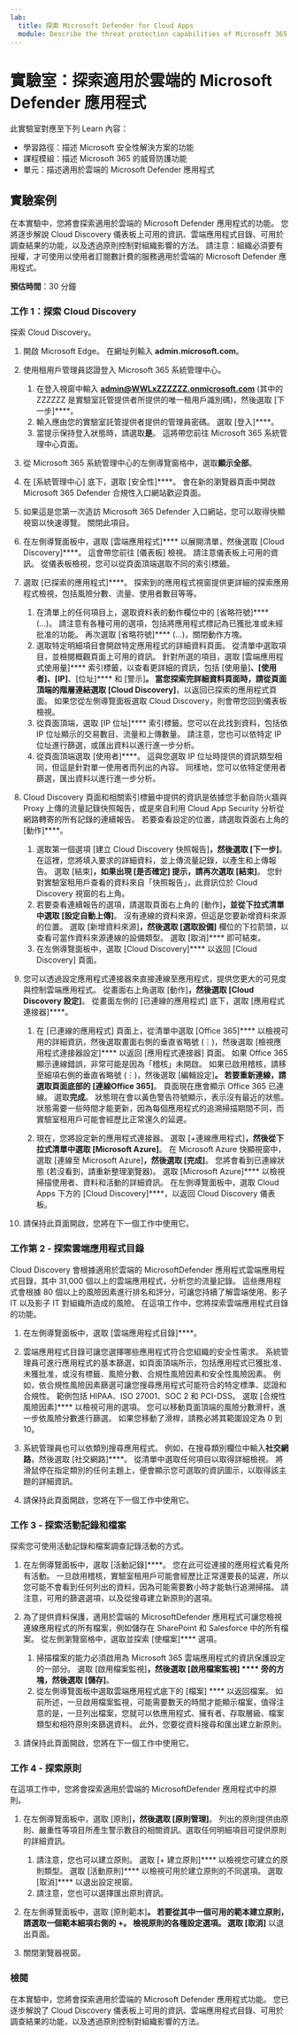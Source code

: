 ```yaml
---
lab:
  title: 探索 Microsoft Defender for Cloud Apps
  module: Describe the threat protection capabilities of Microsoft 365
---
```


# 實驗室：探索適用於雲端的 Microsoft Defender 應用程式

此實驗室對應至下列 Learn 內容：

- 學習路徑：描述 Microsoft 安全性解決方案的功能
- 課程模組：描述 Microsoft 365 的威脅防護功能
- 單元：描述適用於雲端的 Microsoft Defender 應用程式

## 實驗案例

在本實驗中，您將會探索適用於雲端的 Microsoft Defender 應用程式的功能。  您將逐步解說 Cloud Discovery 儀表板上可用的資訊、雲端應用程式目錄、可用於調查結果的功能，以及透過原則控制對組織影響的方法。 請注意：組織必須要有授權，才可使用以使用者訂閱數計費的服務適用於雲端的 Microsoft Defender 應用程式。

**預估時間**：30 分鐘

### 工作 1：探索 Cloud Discovery

探索 Cloud Discovery。

1. 開啟 Microsoft Edge。 在網址列輸入 **admin.microsoft.com**。

1. 使用租用戶管理員認證登入 Microsoft 365 系統管理中心。
    1. 在登入視窗中輸入 **admin@WWLxZZZZZZ.onmicrosoft.com** (其中的 ZZZZZZ 是實驗室託管提供者所提供的唯一租用戶識別碼)，然後選取 [下一步]****。
    1. 輸入應由您的實驗室託管提供者提供的管理員密碼。 選取 [登入]****。
    1. 當提示保持登入狀態時，請選取**是**。 這將帶您前往 Microsoft 365 系統管理中心頁面。

1. 從 Microsoft 365 系統管理中心的左側導覽窗格中，選取**顯示全部**。

1. 在 [系統管理中心] 底下，選取 [安全性]****。  會在新的瀏覽器頁面中開啟 Microsoft 365 Defender 合規性入口網站歡迎頁面。  

1. 如果這是您第一次造訪 Microsoft 365 Defender 入口網站，您可以取得快顯視窗以快速導覽。  關閉此項目。

1. 在左側導覽面板中，選取 [雲端應用程式]**** 以展開清單，然後選取 [Cloud Discovery]****。 這會帶您前往 [儀表板] 檢視。  請注意儀表板上可用的資訊。 從儀表板檢視，您可以從頁面頂端選取不同的索引標籤。  

1. 選取 [已探索的應用程式]****。 探索到的應用程式視窗提供更詳細的探索應用程式檢視，包括風險分數、流量、使用者數目等等。
    1. 在清單上的任何項目上，選取資料表的動作欄位中的 [省略符號]**** (...)。  請注意有各種可用的選項，包括將應用程式標記為已獲批准或未經批准的功能。  再次選取 [省略符號]**** (...)，關閉動作方塊。
    1. 選取特定明細項目會開啟特定應用程式的詳細資料頁面。  從清單中選取項目，並檢閱概觀頁面上可用的資訊。  針對所選的項目，選取 [雲端應用程式使用量]**** 索引標籤，以查看更詳細的資訊，包括 [使用量]****、[使用者]、[IP]****、[位址]**** 和 [警示]****。 當您探索完詳細資料頁面時，請從頁面頂端的階層連結選取 [Cloud Discovery]****，以返回已探索的應用程式頁面。  如果您從左側導覽面板選取 Cloud Discovery，則會帶您回到儀表板檢視。
    1. 從頁面頂端，選取 [IP 位址]**** 索引標籤。您可以在此找到資料，包括依 IP 位址顯示的交易數目、流量和上傳數量。  請注意，您也可以依特定 IP 位址進行篩選，或匯出資料以進行進一步分析。
    1. 從頁面頂端選取 [使用者]****。  這與您選取 IP 位址時提供的資訊類型相同，但這是針對單一使用者而列出的內容。  同樣地，您可以依特定使用者篩選，匯出資料以進行進一步分析。

1. Cloud Discovery 頁面和相關索引標籤中提供的資訊是依據您手動自防火牆與 Proxy 上傳的流量記錄快照報告，或是來自利用 Cloud App Security 分析從網路轉寄的所有記錄的連續報告。  若要查看設定的位置，請選取頁面右上角的 [動作]****。
    1. 選取第一個選項 [建立 Cloud Discovery 快照報告]****，然後選取 [下一步]****。 在這裡，您將填入要求的詳細資料，並上傳流量記錄，以產生和上傳報告。  選取 [結束]****，如果出現 [是否確定] 提示，請再次選取 [結束]****。  您針對實驗室租用戶查看的資料來自「快照報告」，此資訊位於 Cloud Discovery 視窗的右上角。
    1. 若要查看連續報告的選項，請選取頁面右上角的 [動作]****，並從下拉式清單中選取 [設定自動上傳]****。  沒有連線的資料來源，但這是您要新增資料來源的位置。 選取 [新增資料來源]****，然後選取 [選取設備]**** 欄位的下拉箭頭，以查看可當作資料來源連線的設備類型。  選取 [取消]**** 即可結束。
    1. 在左側導覽面板中，選取 [Cloud Discovery]**** 以返回 [Cloud Discovery] 頁面。

1. 您可以透過設定應用程式連接器來直接連線至應用程式，提供您更大的可見度與控制雲端應用程式。 從畫面右上角選取 [動作]****，然後選取 [Cloud Discovery 設定]****。  從畫面左側的 [已連線的應用程式] 底下，選取 [應用程式連接器]****。  

    1. 在 [已連線的應用程式] 頁面上，從清單中選取 [Office 365]**** 以檢視可用的詳細資訊，然後選取畫面右側的垂直省略號 (⋮)，然後選取 [檢視應用程式連接器設定]**** 以返回 [應用程式連接器] 頁面。 如果 Office 365 顯示連線錯誤，非常可能是因為「稽核」未開啟。  如果已啟用稽核，請移至細項右側的垂直省略號 (⋮)，然後選取 [編輯設定]****。  若要重新連線，請選取頁面底部的 [連線Office 365]****。 頁面現在應會顯示 Office 365 已連線。 選取**完成**。  狀態現在會以黃色警告符號顯示，表示沒有最近的狀態。  狀態需要一些時間才能更新，因為每個應用程式的追溯掃描期間不同，而實驗室租用戶可能會經歷比正常還久的延遲。

    1. 現在，您將設定新的應用程式連接器。 選取  [+連線應用程式]****，然後從下拉式清單中選取 [Microsoft Azure]****。  在 Microsoft Azure 快顯視窗中，選取 [連線至 Microsoft Azure]****，然後選取 [完成]****。  您將會看到已連線狀態 (若沒看到，請重新整理瀏覽器)。 選取 [Microsoft Azure]**** 以檢視掃描使用者、資料和活動的詳細資訊。  在左側導覽面板中，選取 Cloud Apps 下方的 [Cloud Discovery]****，以返回 Cloud Discovery 儀表板。

1. 請保持此頁面開啟，您將在下一個工作中使用它。

### 工作第 2 - 探索雲端應用程式目錄

Cloud Discovery 會根據適用於雲端的 MicrosoftDefender 應用程式雲端應用程式目錄，其中 31,000 個以上的雲端應用程式，分析您的流量記錄。 這些應用程式會根據 80 個以上的風險因素進行排名和評分，可讓您持續了解雲端使用、影子 IT 以及影子 IT 對組織所造成的風險。  在這項工作中，您將探索雲端應用程式目錄的功能。

1. 在左側導覽面板中，選取 [雲端應用程式目錄]****。

1. 雲端應用程式目錄可讓您選擇哪些應用程式符合您組織的安全性需求。 系統管理員可進行應用程式的基本篩選，如頁面頂端所示，包括應用程式已獲批准、未獲批准，或沒有標籤、風險分數、合規性風險因素和安全性風險因素。  例如，依合規性風險因素篩選可讓您搜尋應用程式可能符合的特定標準、認證和合規性。 範例包括 HIPAA、ISO 27001、SOC 2 和 PCI-DSS。 選取 [合規性風險因素]**** 以檢視可用的選項。  您可以移動頁面頂端的風險分數滑杆，進一步依風險分數進行篩選。 如果您移動了滑桿，請務必將其範圍設定為 0 到 10。

1. 系統管理員也可以依類別搜尋應用程式。  例如，在搜尋類別欄位中輸入**社交網路**，然後選取 [社交網路]****。  從清單中選取任何項目以取得詳細檢視。  將滑鼠停在指定類別的任何主題上，便會顯示您可選取的資訊圖示，以取得該主題的詳細資訊。

1. 請保持此頁面開啟，您將在下一個工作中使用它。

### 工作 3 - 探索活動記錄和檔案

探索您可使用活動記錄和檔案調查記錄活動的方式。

1. 在左側導覽面板中，選取 [活動記錄]****。 您在此可從連接的應用程式看見所有活動。 一旦啟用稽核，實驗室租用戶可能會經歷比正常還要長的延遲，所以您可能不會看到任何列出的資料，因為可能需要數小時才能執行追溯掃描。 請注意，可用的篩選選項，以及從搜尋建立新原則的選項。

1. 為了提供資料保護，適用於雲端的 MicrosoftDefender 應用程式可讓您檢視連線應用程式的所有檔案，例如儲存在 SharePoint 和 Salesforce 中的所有檔案。 從左側瀏覽窗格中，選取並探索 [使檔案]**** 選項。
    1. 掃描檔案的能力必須啟用為 Microsoft 365 雲端應用程式的資訊保護設定的一部分。  選取 [啟用檔案監視]****，然後選取 [啟用檔案監視] **** 旁的方塊，然後選取 [儲存]****。  
    1. 從左側導覽面板中選取雲端應用程式底下的 [檔案] **** 以返回檔案。 如前所述，一旦啟用檔案監視，可能需要數天的時間才能顯示檔案，值得注意的是，一旦列出檔案，您就可以依應用程式、擁有者、存取層級、檔案類型和相符原則來篩選資料。 此外，您要從資料搜尋和匯出建立新原則。

1. 請保持此頁面開啟，您將在下一個工作中使用它。

### 工作 4 - 探索原則

在這項工作中，您將會探索適用於雲端的 MicrosoftDefender 應用程式中的原則。

1. 在左側導覽面板中，選取 [原則]****，然後選取 [原則管理]****。  列出的原則提供由原則、嚴重性等項目所產生警示數目的相關資訊。選取任何明細項目可提供原則的詳細資訊。
    1. 請注意，您也可以建立原則。 選取 [+ 建立原則]**** 以檢視您可建立的原則類型。  選取 [活動原則]**** 以檢視可用於建立原則的不同選項。  選取 [取消]**** 以退出設定視窗。
    1. 請注意，您也可以選擇匯出原則資訊。

1. 在左側導覽面板中，選取 [原則範本]****。 若要從其中一個可用的範本建立原則，請選取一個範本細項右側的 **+**。  檢視原則的各種設定選項。  選取 [取消]**** 以退出頁面。

1. 關閉瀏覽器視窗。

### 檢閱

在本實驗中，您將會探索適用於雲端的 Microsoft Defender 應用程式功能。  您已逐步解說了 Cloud Discovery 儀表板上可用的資訊、雲端應用程式目錄、可用於調查結果的功能，以及透過原則控制對組織影響的方法。
